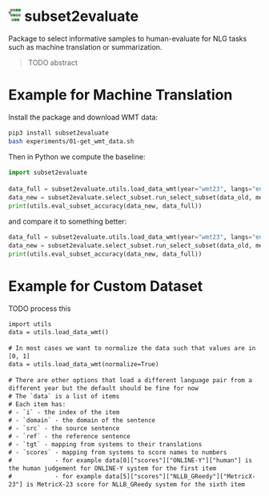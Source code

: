 # <img src="misc/logo.svg" height="25em"> subset2evaluate

Package to select informative samples to human-evaluate for NLG tasks such as machine translation or summarization.

> TODO abstract


# Example for Machine Translation

Install the package and download WMT data:
```bash
pip3 install subset2evaluate
bash experiments/01-get_wmt_data.sh
```

Then in Python we compute the baseline:
```python
import subset2evaluate

data_full = subset2evaluate.utils.load_data_wmt(year="wmt23", langs="en-cs")
data_new = subset2evaluate.select_subset.run_select_subset(data_old, method="random")
print(utils.eval_subset_accuracy(data_new, data_full))
```

and compare it to something better:
```python
data_full = subset2evaluate.utils.load_data_wmt(year="wmt23", langs="en-cs")
data_new = subset2evaluate.select_subset.run_select_subset(data_old, method="var", metric="MetricX-23")
print(utils.eval_subset_accuracy(data_new, data_full))
```

# Example for Custom Dataset

TODO process this

```
import utils
data = utils.load_data_wmt()

# In most cases we want to normalize the data such that values are in [0, 1]
data = utils.load_data_wmt(normalize=True)

# There are other options that load a different language pair from a different year but the default should be fine for now
# The `data` is a list of items
# Each item has:
# - `i` - the index of the item
# - `domain` - the domain of the sentence
# - `src` - the source sentence
# - `ref` - the reference sentence
# - `tgt` - mapping from systems to their translations
# - `scores` - mapping from systems to score names to numbers
#            - for example data[0]["scores"]["ONLINE-Y"]["human"] is the human judgement for ONLINE-Y system for the first item
#            - for example data[5]["scores"]["NLLB_GReedy"]["MetricX-23"] is MetricX-23 score for NLLB_GReedy system for the sixth item
```